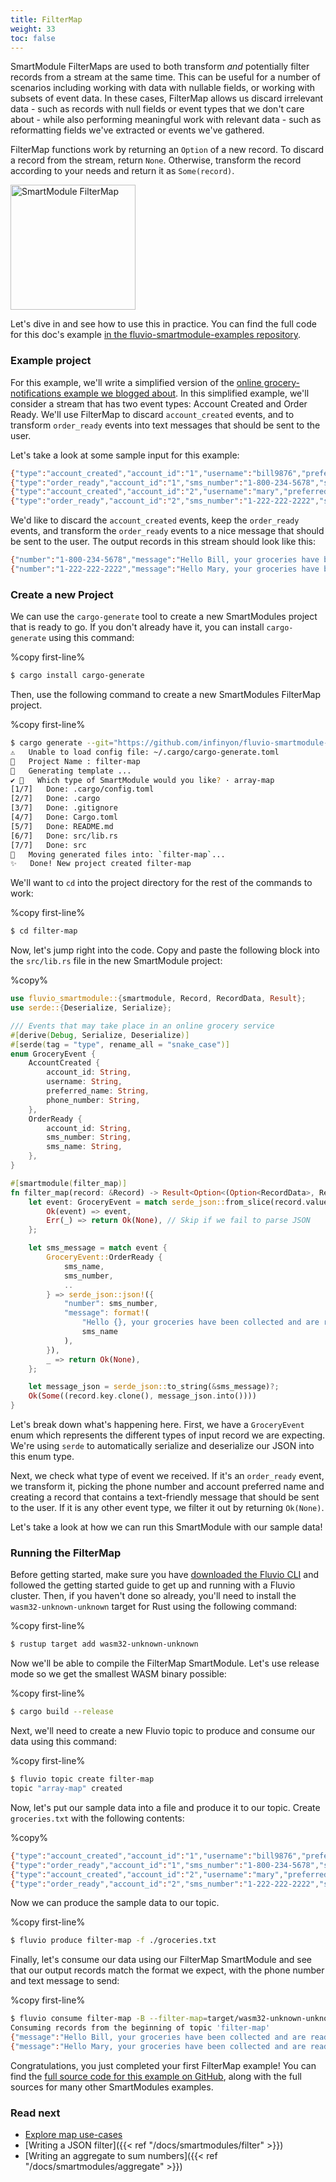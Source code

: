 ```yaml
---
title: FilterMap
weight: 33
toc: false
---
```


SmartModule FilterMaps are used to both transform _and_ potentially filter
records from a stream at the same time. This can be useful for a number of
scenarios including working with data with nullable fields, or working with
subsets of event data. In these cases, FilterMap allows us discard irrelevant
data - such as records with null fields or event types that we don't care about -
while also performing meaningful work with relevant data - such as reformatting
fields we've extracted or events we've gathered.

FilterMap functions work by returning an `Option` of a new record. To discard a
record from the stream, return `None`. Otherwise, transform
the record according to your needs and return it as `Some(record)`.

<img src="/docs/smartmodules/images/smartmodule-filtermap.svg" alt="SmartModule FilterMap" justify="center" height="200">

Let's dive in and see how to use this in practice. You can find the full code
for this doc's example [in the fluvio-smartmodule-examples repository][1].

### Example project

For this example, we'll write a simplified version of the [online grocery-notifications
example we blogged about][2]. In this simplified example, we'll consider a stream that
has two event types: Account Created and Order Ready. We'll use FilterMap to discard
`account_created` events, and to transform `order_ready` events into text messages that should
be sent to the user.

Let's take a look at some sample input for this example:

```bash
{"type":"account_created","account_id":"1","username":"bill9876","preferred_name":"Bill","phone_number":"1-800-234-5678"}
{"type":"order_ready","account_id":"1","sms_number":"1-800-234-5678","sms_name":"Bill"}
{"type":"account_created","account_id":"2","username":"mary","preferred_name":"Mary","phone_number":"1-222-222-2222"}
{"type":"order_ready","account_id":"2","sms_number":"1-222-222-2222","sms_name":"Mary"}
```

We'd like to discard the `account_created` events, keep the `order_ready` events, and
transform the `order_ready` events to a nice message that should be sent to the user.
The output records in this stream should look like this:

```bash
{"number":"1-800-234-5678","message":"Hello Bill, your groceries have been collected and are ready to pick up!"}
{"number":"1-222-222-2222","message":"Hello Mary, your groceries have been collected and are ready to pick up!"}
```

### Create a new Project

We can use the `cargo-generate` tool to create a new SmartModules project that
is ready to go. If you don't already have it, you can install `cargo-generate`
using this command:

%copy first-line%
```bash
$ cargo install cargo-generate
```

Then, use the following command to create a new SmartModules FilterMap project.

%copy first-line%
```bash
$ cargo generate --git="https://github.com/infinyon/fluvio-smartmodule-template"
⚠️   Unable to load config file: ~/.cargo/cargo-generate.toml
🤷   Project Name : filter-map
🔧   Generating template ...
✔ 🤷   Which type of SmartModule would you like? · array-map
[1/7]   Done: .cargo/config.toml
[2/7]   Done: .cargo
[3/7]   Done: .gitignore
[4/7]   Done: Cargo.toml
[5/7]   Done: README.md
[6/7]   Done: src/lib.rs
[7/7]   Done: src
🔧   Moving generated files into: `filter-map`...
✨   Done! New project created filter-map
```

We'll want to `cd` into the project directory for the rest of the commands
to work:

%copy first-line%
```bash
$ cd filter-map
```

Now, let's jump right into the code. Copy and paste the following block into
the `src/lib.rs` file in the new SmartModule project:

%copy%
```rust
use fluvio_smartmodule::{smartmodule, Record, RecordData, Result};
use serde::{Deserialize, Serialize};

/// Events that may take place in an online grocery service
#[derive(Debug, Serialize, Deserialize)]
#[serde(tag = "type", rename_all = "snake_case")]
enum GroceryEvent {
    AccountCreated {
        account_id: String,
        username: String,
        preferred_name: String,
        phone_number: String,
    },
    OrderReady {
        account_id: String,
        sms_number: String,
        sms_name: String,
    },
}

#[smartmodule(filter_map)]
fn filter_map(record: &Record) -> Result<Option<(Option<RecordData>, RecordData)>> {
    let event: GroceryEvent = match serde_json::from_slice(record.value.as_ref()) {
        Ok(event) => event,
        Err(_) => return Ok(None), // Skip if we fail to parse JSON
    };

    let sms_message = match event {
        GroceryEvent::OrderReady {
            sms_name,
            sms_number,
            ..
        } => serde_json::json!({
            "number": sms_number,
            "message": format!(
                "Hello {}, your groceries have been collected and are ready to pick up!",
                sms_name
            ),
        }),
        _ => return Ok(None),
    };

    let message_json = serde_json::to_string(&sms_message)?;
    Ok(Some((record.key.clone(), message_json.into())))
}
```

Let's break down what's happening here. First, we have a `GroceryEvent` enum which
represents the different types of input record we are expecting. We're using `serde`
to automatically serialize and deserialize our JSON into this enum type.

Next, we check what type of event we received. If it's an `order_ready` event, we
transform it, picking the phone number and account preferred name and creating a
record that contains a text-friendly message that should be sent to the user.
If it is any other event type, we filter it out by returning `Ok(None)`.

Let's take a look at how we can run this SmartModule with our sample data!

### Running the FilterMap

Before getting started, make sure you have [downloaded the Fluvio CLI] and followed
the getting started guide to get up and running with a Fluvio cluster. Then, if you
haven't done so already, you'll need to install the `wasm32-unknown-unknown` target
for Rust using the following command:

%copy first-line%
```bash
$ rustup target add wasm32-unknown-unknown
```

Now we'll be able to compile the FilterMap SmartModule. Let's use release mode so
we get the smallest WASM binary possible:

%copy first-line%
```bash
$ cargo build --release
```

Next, we'll need to create a new Fluvio topic to produce and consume our data using
this command:

%copy first-line%
```bash
$ fluvio topic create filter-map
topic "array-map" created
```

Now, let's put our sample data into a file and produce it to our topic.
Create `groceries.txt` with the following contents:

%copy%
```bash
{"type":"account_created","account_id":"1","username":"bill9876","preferred_name":"Bill","phone_number":"1-800-234-5678"}
{"type":"order_ready","account_id":"1","sms_number":"1-800-234-5678","sms_name":"Bill"}
{"type":"account_created","account_id":"2","username":"mary","preferred_name":"Mary","phone_number":"1-222-222-2222"}
{"type":"order_ready","account_id":"2","sms_number":"1-222-222-2222","sms_name":"Mary"}
```

Now we can produce the sample data to our topic.

%copy first-line%
```bash
$ fluvio produce filter-map -f ./groceries.txt
```

Finally, let's consume our data using our FilterMap SmartModule and see that our
output records match the format we expect, with the phone number and text message
to send:

%copy first-line%
```bash
$ fluvio consume filter-map -B --filter-map=target/wasm32-unknown-unknown/release/filter_map.wasm
Consuming records from the beginning of topic 'filter-map'
{"message":"Hello Bill, your groceries have been collected and are ready to pick up!","number":"1-800-234-5678"}
{"message":"Hello Mary, your groceries have been collected and are ready to pick up!","number":"1-222-222-2222"}
```

Congratulations, you just completed your first FilterMap example! You can find the
[full source code for this example on GitHub][1], along with the full sources for many
other SmartModules examples.

### Read next

- [Explore map use-cases](https://www.infinyon.com/blog/2021/08/smartstream-map-use-cases/)
- [Writing a JSON filter]({{< ref "/docs/smartmodules/filter" >}})
- [Writing an aggregate to sum numbers]({{< ref "/docs/smartmodules/aggregate" >}})

[1]: https://github.com/infinyon/fluvio-smartmodule-examples/blob/master/grocery-notifications-simple/src/lib.rs
[2]: https://www.infinyon.com/blog/2021/11/filter-map/
[downloaded the Fluvio CLI]: https://www.fluvio.io/download/
[using ArrayMap to break apart paginated API requests]: https://infinyon.com/blog/2021/10/smartstream-array-map-reddit/
[full source code for this example on GitHub]: https://github.com/infinyon/fluvio/blob/095d8f0cbbcc79ebc71cea464cd653ffde7af4e0/crates/fluvio-smartstream/examples/array_map_json_array/src/lib.rs
